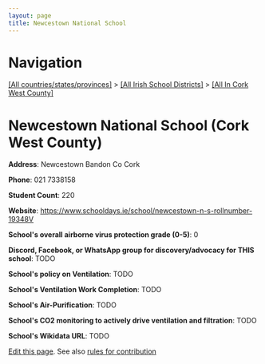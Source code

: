 ```yaml
---
layout: page
title: Newcestown National School
---
```

# Navigation

[[All countries/states/provinces]](../../..) > [[All Irish School Districts]](../..) > [[All In Cork West County]](..)

# Newcestown National School (Cork West County)

**Address**: Newcestown Bandon Co Cork

**Phone**: 021 7338158

**Student Count**: 220

**Website**: <https://www.schooldays.ie/school/newcestown-n-s-rollnumber-19348V>

**School's overall airborne virus protection grade (0-5)**: 0

**Discord, Facebook, or WhatsApp group for discovery/advocacy for THIS school**: TODO

**School's policy on Ventilation**: TODO

**School's Ventilation Work Completion**: TODO

**School's Air-Purification**: TODO

**School's CO2 monitoring to actively drive ventilation and filtration**: TODO

**School's Wikidata URL**: TODO


[Edit this page](https://github.com/ventilate-schools/Ireland/edit/main/./Cork_West_County/Newcestown_National_School.md). See also [rules for contribution](../../../contribution-rules/)